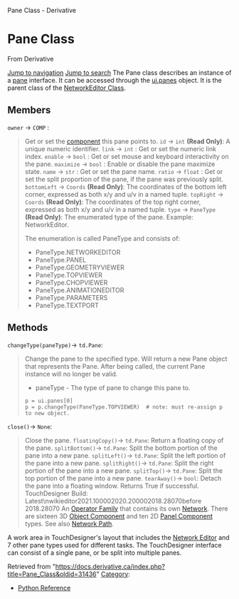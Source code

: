 

Pane Class - Derivative




# Pane Class
From Derivative

[Jump to navigation](#mw-head)
[Jump to search](#searchInput)
The Pane class describes an instance of a [pane](Pane.html "Pane") interface. It can be accessed through the [ui.panes](Panes_Class.html "Panes Class") object. It is the parent class of the [NetworkEditor Class](NetworkEditor_Class.html "NetworkEditor Class").
  

## Members
`owner` → `COMP` :
> Get or set the [component](COMP_Class.html "COMP Class") this pane points to.
`id` → `int` **(Read Only)**:
> A unique numeric identifier.
`link` → `int` :
> Get or set the numeric link index.
`enable` → `bool` :
> Get or set mouse and keyboard interactivity on the pane.
`maximize` → `bool` :
> Enable or disable the pane maximize state.
`name` → `str` :
> Get or set the pane name.
`ratio` → `float` :
> Get or set the split proportion of the pane, if the pane was previously split.
`bottomLeft` → `Coords` **(Read Only)**:
> The coordinates of the bottom left corner, expressed as both x/y and u/v in a named tuple.
`topRight` → `Coords` **(Read Only)**:
> The coordinates of the top right corner, expressed as both x/y and u/v in a named tuple.
`type` → `PaneType` **(Read Only)**:
> The enumerated type of the pane. Example: NetworkEditor.
> 
> The enumeration is called PaneType and consists of:
> 
> * PaneType.NETWORKEDITOR
> * PaneType.PANEL
> * PaneType.GEOMETRYVIEWER
> * PaneType.TOPVIEWER
> * PaneType.CHOPVIEWER
> * PaneType.ANIMATIONEDITOR
> * PaneType.PARAMETERS
> * PaneType.TEXTPORT
## Methods
`changeType(paneType)`→ `td.Pane`:
> Change the pane to the specified type. Will return a new Pane object that represents the Pane. After being called, the current Pane instance will no longer be valid.
> 
> * paneType - The type of pane to change this pane to.
> 
> ```
> p = ui.panes[0]
> p = p.changeType(PaneType.TOPVIEWER)  # note: must re-assign p to new object.
> 
> ```
`close()`→ `None`:
> Close the pane.
`floatingCopy()`→ `td.Pane`:
> Return a floating copy of the pane.
`splitBottom()`→ `td.Pane`:
> Split the bottom portion of the pane into a new pane.
`splitLeft()`→ `td.Pane`:
> Split the left portion of the pane into a new pane.
`splitRight()`→ `td.Pane`:
> Split the right portion of the pane into a new pane.
`splitTop()`→ `td.Pane`:
> Split the top portion of the pane into a new pane.
`tearAway()`→ `bool`:
> Detach the pane into a floating window. Returns True if successful.
TouchDesigner Build: Latest\nwikieditor2021.100002020.200002018.28070before 2018.28070
An [Operator Family](Operator_Family.html "Operator Family") that contains its own [Network](Network.html "Network"). There are sixteen 3D [Object Component](Object_Component.html "Object Component") and ten 2D [Panel Component](Panel_Component.html "Panel Component") types. See also [Network Path](Network_Path.html "Network Path").

A work area in TouchDesigner's layout that includes the [Network Editor](Network_Editor.html "Network Editor") and 7 other pane types used for different tasks. The TouchDesigner interface can consist of a single pane, or be split into multiple panes.

Retrieved from "<https://docs.derivative.ca/index.php?title=Pane_Class&oldid=31436>"
[Category](Special_Categories.html "Special:Categories"):
* [Python Reference](Category_Python_Reference.html "Category:Python Reference")